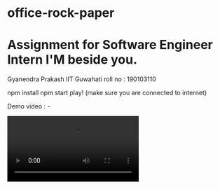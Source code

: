 # office-rock-paper

<h1>Assignment for Software Engineer Intern I'M beside you. </h1>

Gyanendra Prakash
IIT Guwahati
roll no : 190103110

npm install 
npm start
play!
(make sure you are connected to internet)


Demo video : -

<video src="https://youtu.be/JNc_P6rwGwk" controls>
  
</video>
